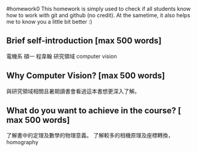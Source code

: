 #homework0
This homework is simply used to check if all students know how to work with git and github (no credit).
At the sametime, it also helps me to know you a little bit better :)

## Brief self-introduction [max 500 words]
電機系 碩一 程韋翰 研究領域 computer vision

## Why Computer Vision? [max 500 words]
與研究領域相關且暑期讀書會看過這本書想更深入了解。

## What do you want to achieve in the course? [ max 500 words]
了解書中的定理及數學的物理意義。
了解較多的相機原理及座標轉換，homography

